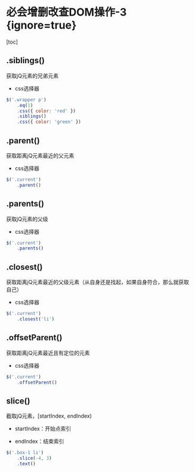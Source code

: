# 必会增删改查DOM操作-3 {ignore=true}

[toc]

## .siblings()

获取jQ元素的兄弟元素

- css选择器

```javascript
$('.wrapper p')
    .eq(1)
    .css({ color: 'red' })
    .siblings()
    .css({ color: 'green' })
```

## .parent()

获取距离jQ元素最近的父元素

- css选择器

```javascript
$('.current')
    .parent()
```

## .parents()

获取jQ元素的父级

- css选择器

```javascript
$('.current')
    .parents()
```

## .closest()

获取距离jQ元素最近的父级元素（从自身还是找起，如果自身符合，那么就获取自己）

- css选择器

```javascript
$('.current')
    .closest('li')
```

## .offsetParent()

获取距离jQ元素最近且有定位的元素

- css选择器

```javascript
$('.current')
    .offsetParent()
```

## slice()

截取jQ元素，[startIndex, endIndex)

- startIndex：开始点索引

- endIndex：结束索引

```javascript
$('.box-1 li')
    .slice(-4, 3)
    .text()
```